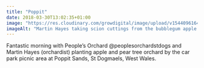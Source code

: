 ```yaml
---
title: "Poppit"
date: 2018-03-30T13:02:35+01:00
image: "https://res.cloudinary.com/growdigital/image/upload/v1544096164/martin-hayes-41099469581.jpg"
imageAlt: "Martin Hayes taking scion cuttings from the bubblegum apple tree"
---
```


Fantastic morning with People’s Orchard @peoplesorchardstdogs and Martin Hayes (orchardist) planting apple and pear tree orchard by the car park picnic area at Poppit Sands, St Dogmaels, West Wales.
